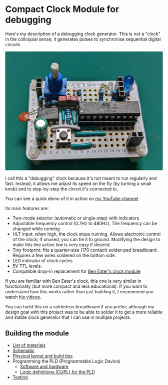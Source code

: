 # Compact Clock Module for debugging

Here's my description of a debugging clock generator. This is not a
"clock" in the colloquial sense; it generates pulses to synchronise
sequential digital circuits.

![Picture of clock module](docs/pictures/module-photo.jpg)

I call this a "debugging" clock because it's not meant to run regularly and fast. Instead,
it allows me adjust its speed on the fly (by turning a small knob) and to step-by-step
the circuit it's connected to.

You can see a quick demo of it in action on [my YouTube channel](https://www.youtube.com/@dmoisset)

Its main features are:

* Two-mode selector (automatic or single-step) with indicators
* Adjustable frequency control (0.7Hz to 480Hz). The frequency can be changed while running
* HLT input: when high, the clock stops running. Allows electronic control of the clock; if unused,
  you can tie it to ground. Modifying the design to make this line active low is very easy if desired.
* Tiny footprint: fits a quarter-size (170 contact) solder-pad breadboard. Requires a few
  wires soldered on the bottom side.
* LED indicator of clock cycles.
* 5V TTL levels.
* Compatible drop-in replacement for [Ben Eater's clock module](https://eater.net/8bit/clock)

If you are familiar with Ben Eater's clock, this one is very similar in functionality
(but more compact and less educational). If you want to understand how this works rather
than just building it, I recommend you watch [his videos](https://eater.net/8bit/clock).

You can build this on a solderless breadboard if you prefer; although my design goal with
this project was to be able to solder it to get a more reliable and stable clock generator
that I can use in multiple projects.

## Building the module

* [List of materials](docs/materials.md)
* [Schematic](docs/schematic.md)
* [Physical layout and build tips](docs/layout.md)
* Programming the PLD (Programmable Logic Device)
  * [Software and hardware](docs/pld-tooling.md)
  * [Logic definitions (CUPL) for the PLD](docs/cupl.md)
* [Testing](docs/testing.md)
